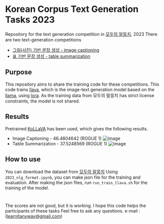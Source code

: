 # Korean Corpus Text Generation Tasks 2023
Repository for the text generation competition in [모두의 말뭉치](https://corpus.korean.go.kr/taskOrdtm/useTaskOrdtmList.do), 2023
There are two text-generation competitions
- [그림(사진) 기반 문장 생성 - image captioning](https://corpus.korean.go.kr/taskOrdtm/taskList.do?taskOrdtmId=58&clCd=ING_TASK&subMenuId=sub01)
- [표 기반 문장 생성 - table summarization](https://corpus.korean.go.kr/taskOrdtm/taskList.do?taskOrdtmId=41&clCd=ING_TASK&subMenuId=sub01)

## Purpose
This repository aims to share the training code for these competitions.
This code trains [llava](https://github.com/haotian-liu/LLaVA), which is the image-text generation model based on the [llama](https://ai.facebook.com/blog/large-language-model-llama-meta-ai/), using [lora](https://github.com/microsoft/LoRA).
As the training data from 모두의 말뭉치 has strict license constraints, the model is not shared.

## Results
Pretrained [KoLLaVA](https://huggingface.co/tabtoyou/KoLLaVA-KoVicuna-7b) has been used, which gives the following results.
- Image Captioning - 46.4804642 (ROGUE 1)
![image](https://github.com/LearnItAnyway/corpus_ko_generation_2023/assets/76693336/93ddfe98-ed8c-45ae-8393-5ae9f5ac35c9)
- Table Summarization - 37.5248569 (ROGUE 1)
![image](https://github.com/LearnItAnyway/corpus_ko_generation_2023/assets/76693336/02d1bcd3-d5a6-4de4-b299-9d35112eacdb)

## How to use
You can download the dataset from [모두의 말뭉치](https://corpus.korean.go.kr/taskOrdtm/useTaskOrdtmList.do)
Using `2023_nlg_format.ipynb`, you can make json file for the training and evaluation.
After making the json files, run `run_train_llava.sh` for the training of the model.

#
The scores are not good, but it is working. 
I hope this code helps the participants of these tasks
Feel free to ask any questions. 
e-mail : (learnitanyway@gmail.com)
